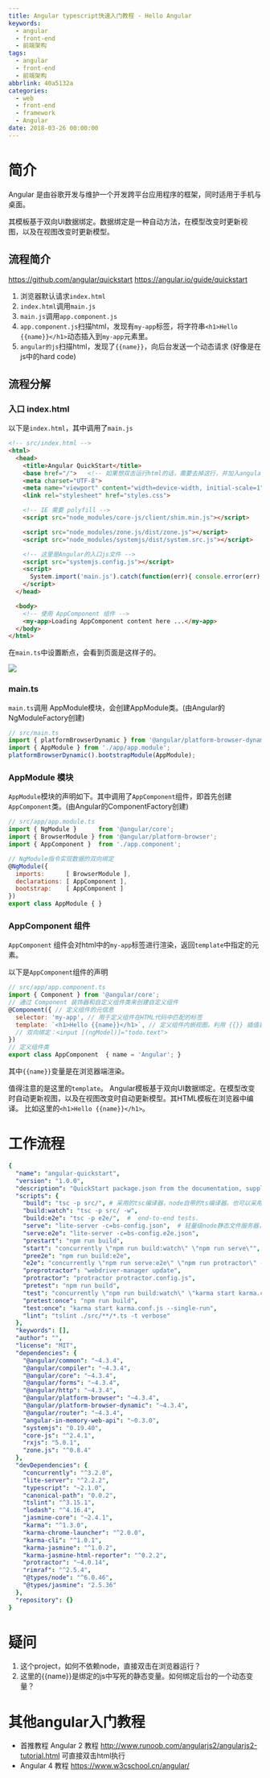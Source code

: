 ```yaml
---
title: Angular typescript快速入门教程 - Hello Angular
keywords:
  - angular
  - front-end
  - 前端架构
tags:
  - angular
  - front-end
  - 前端架构
abbrlink: 40a5132a
categories:
  - web
  - front-end
  - framework
  - Angular
date: 2018-03-26 00:00:00
---
```

# 简介

Angular 是由谷歌开发与维护一个开发跨平台应用程序的框架，同时适用于手机与桌面。

其模板基于双向UI数据绑定。数据绑定是一种自动方法，在模型改变时更新视图，以及在视图改变时更新模型。




## 流程简介

https://github.com/angular/quickstart
https://angular.io/guide/quickstart

1. 浏览器默认请求`index.html`
1. `index.html`调用`main.js`
1. `main.js`调用`app.component.js`
1. `app.component.js`扫描html，发现有`my-app`标签，将字符串`<h1>Hello {{name}}</h1>`动态插入到`my-app`元素里。
1. `angular的js`扫描html，发现了`{{name}}`，向后台发送一个动态请求 (好像是在js中的hard code)


## 流程分解

### 入口 index.html

以下是`index.html`，其中调用了`main.js`

```html
<!-- src/index.html -->
<html>
  <head>
    <title>Angular QuickStart</title>
    <base href="/">   <!-- 如果想双击运行html的话，需要去掉这行，并加入angular依赖 -->
    <meta charset="UTF-8">
    <meta name="viewport" content="width=device-width, initial-scale=1">
    <link rel="stylesheet" href="styles.css">

    <!-- IE 需要 polyfill -->
    <script src="node_modules/core-js/client/shim.min.js"></script>

    <script src="node_modules/zone.js/dist/zone.js"></script>
    <script src="node_modules/systemjs/dist/system.src.js"></script>

    <!-- 这里是Angular的入口js文件 -->
    <script src="systemjs.config.js"></script>
    <script>
      System.import('main.js').catch(function(err){ console.error(err); });
    </script>
  </head>

  <body>
    <!-- 使用 AppComponent 组件 -->
    <my-app>Loading AppComponent content here ...</my-app>
  </body>
</html>
```

在`main.ts`中设置断点，会看到页面是这样子的。

<img src="/images/raw/Web - frontend - Angular - quickstart.png"></img>

### main.ts


`main.ts`调用 AppModule模块，会创建AppModule类。(由Angular的NgModuleFactory创建)
```js
// src/main.ts
import { platformBrowserDynamic } from '@angular/platform-browser-dynamic';
import { AppModule } from './app/app.module';
platformBrowserDynamic().bootstrapModule(AppModule);
```



### AppModule 模块

`AppModule`模块的声明如下。其中调用了`AppComponent`组件，即首先创建`AppComponent`类。(由Angular的ComponentFactory创建)
```js
// src/app/app.module.ts
import { NgModule }      from '@angular/core';
import { BrowserModule } from '@angular/platform-browser';
import { AppComponent }  from './app.component';

// NgModule指令实现数据的双向绑定
@NgModule({
  imports:      [ BrowserModule ],
  declarations: [ AppComponent ],
  bootstrap:    [ AppComponent ]
})
export class AppModule { }
```

### AppComponent 组件

`AppComponent` 组件会对html中的`my-app`标签进行渲染，返回`template`中指定的元素。

以下是`AppComponent`组件的声明


```js
// src/app/app.component.ts
import { Component } from '@angular/core';
// 通过 Component 装饰器和自定义组件类来创建自定义组件
@Component({ // 定义组件的元信息
  selector: 'my-app', // 用于定义组件在HTML代码中匹配的标签
  template: `<h1>Hello {{name}}</h1>`, // 定义组件内嵌视图。利用 {{}} 插值表达式实现数据绑定。这是单向绑定吧？
  // 双向绑定：<input [(ngModel)]="todo.text">
})
// 定义组件类
export class AppComponent  { name = 'Angular'; }  
```


其中`{{name}}`变量是在浏览器端渲染。

值得注意的是这里的`template`。
Angular模板基于双向UI数据绑定。在模型改变时自动更新视图，以及在视图改变时自动更新模型。其HTML模板在浏览器中编译。
比如这里的`<h1>Hello {{name}}</h1>`。






# 工作流程


```yml
{
  "name": "angular-quickstart",
  "version": "1.0.0",
  "description": "QuickStart package.json from the documentation, supplemented with testing support",
  "scripts": {
    "build": "tsc -p src/", # 采用的tsc编译器，node自带的ts编译器。也可以采用webpack，
    "build:watch": "tsc -p src/ -w",
    "build:e2e": "tsc -p e2e/",  #  end-to-end tests.
    "serve": "lite-server -c=bs-config.json",  # 轻量级node静态文件服务器，默认会读取当前目录下的bs-config.js或者bs-config.json文件做为配置导入
    "serve:e2e": "lite-server -c=bs-config.e2e.json",
    "prestart": "npm run build",
    "start": "concurrently \"npm run build:watch\" \"npm run serve\"", #  runs the compiler and a server at the same tim
    "pree2e": "npm run build:e2e",
    "e2e": "concurrently \"npm run serve:e2e\" \"npm run protractor\" --kill-others --success first",
    "preprotractor": "webdriver-manager update",
    "protractor": "protractor protractor.config.js",
    "pretest": "npm run build",
    "test": "concurrently \"npm run build:watch\" \"karma start karma.conf.js\"",
    "pretest:once": "npm run build",
    "test:once": "karma start karma.conf.js --single-run",
    "lint": "tslint ./src/**/*.ts -t verbose"
  },
  "keywords": [],
  "author": "",
  "license": "MIT",
  "dependencies": {
    "@angular/common": "~4.3.4",
    "@angular/compiler": "~4.3.4",
    "@angular/core": "~4.3.4",
    "@angular/forms": "~4.3.4",
    "@angular/http": "~4.3.4",
    "@angular/platform-browser": "~4.3.4",
    "@angular/platform-browser-dynamic": "~4.3.4",
    "@angular/router": "~4.3.4",
    "angular-in-memory-web-api": "~0.3.0",
    "systemjs": "0.19.40",
    "core-js": "^2.4.1",
    "rxjs": "5.0.1",
    "zone.js": "^0.8.4"
  },
  "devDependencies": {
    "concurrently": "^3.2.0",
    "lite-server": "^2.2.2",
    "typescript": "~2.1.0",
    "canonical-path": "0.0.2",
    "tslint": "^3.15.1",
    "lodash": "^4.16.4",
    "jasmine-core": "~2.4.1",
    "karma": "^1.3.0",
    "karma-chrome-launcher": "^2.0.0",
    "karma-cli": "^1.0.1",
    "karma-jasmine": "^1.0.2",
    "karma-jasmine-html-reporter": "^0.2.2",
    "protractor": "~4.0.14",
    "rimraf": "^2.5.4",
    "@types/node": "^6.0.46",
    "@types/jasmine": "2.5.36"
  },
  "repository": {}
}
```

# 疑问

1. 这个project，如何不依赖node，直接双击在浏览器运行？
1. 这里的{{name}}是绑定的js中写死的静态变量。如何绑定后台的一个动态变量？


# 其他angular入门教程

- 首推教程 Angular 2 教程 http://www.runoob.com/angularjs2/angularjs2-tutorial.html  可直接双击html执行
- Angular 4 教程 https://www.w3cschool.cn/angular/
